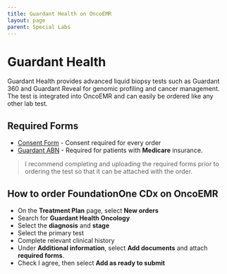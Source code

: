 ```yaml
---
title: Guardant Health on OncoEMR
layout: page
parent: Special Labs
---
```

# Guardant Health
Guardant Health provides advanced liquid biopsy tests such as Guardant 360 and Guardant Reveal for genomic profiling and cancer management. The test is integrated into OncoEMR and can easily be ordered like any other lab test. 

## Required Forms
* [Consent Form](/assets/docs/guardant_consent.pdf) - Consent required for every order
* [Guardant ABN](https://www.guardantcomplete.com/assets/pdf/FRM-000123_R7_Advance_Beneficiary%20Notice_of_Noncoverage.pdf) - Required for patients with **Medicare** insurance.

> I recommend completing and uploading the required forms prior to ordering the test so that it can be attached with the order. 

## How to order FoundationOne CDx on OncoEMR
* On the **Treatment Plan** page, select **New orders**
* Search for **Guardant Health Oncology**
* Select the **diagnosis** and **stage**
* Select the primary test
* Complete relevant clinical history
* Under **Additional information**, select **Add documents** and attach **required forms**. 
* Check I agree, then select **Add as ready to submit**